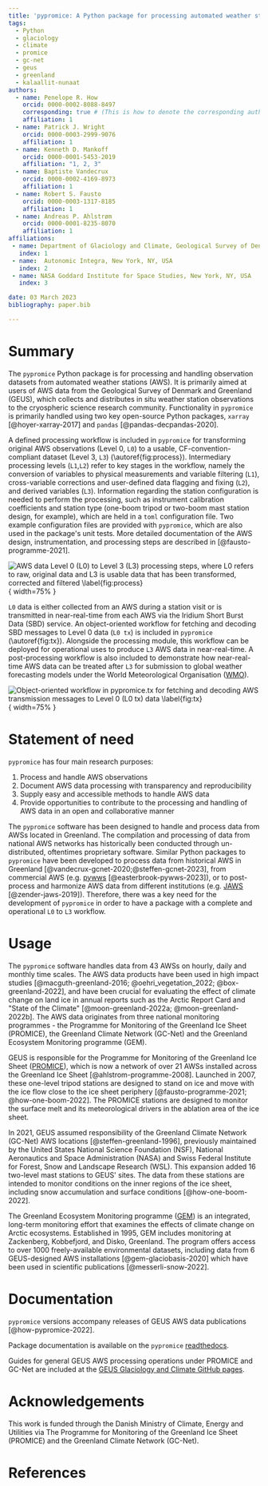 ```yaml
---
title: 'pypromice: A Python package for processing automated weather station data'
tags:
  - Python
  - glaciology
  - climate
  - promice
  - gc-net
  - geus
  - greenland
  - kalaallit-nunaat
authors:
  - name: Penelope R. How
    orcid: 0000-0002-8088-8497
    corresponding: true # (This is how to denote the corresponding author)
    affiliation: 1
  - name: Patrick J. Wright
    orcid: 0000-0003-2999-9076
    affiliation: 1
  - name: Kenneth D. Mankoff
    orcid: 0000-0001-5453-2019
    affiliation: "1, 2, 3"
  - name: Baptiste Vandecrux
    orcid: 0000-0002-4169-8973
    affiliation: 1
  - name: Robert S. Fausto
    orcid: 0000-0003-1317-8185
    affiliation: 1
  - name: Andreas P. Ahlstrøm
    orcid: 0000-0001-8235-8070
    affiliation: 1
affiliations:
 - name: Department of Glaciology and Climate, Geological Survey of Denmark and Greenland (GEUS), Copenhagen, Denmark
   index: 1
 - name:  Autonomic Integra, New York, NY, USA
   index: 2
 - name: NASA Goddard Institute for Space Studies, New York, NY, USA
   index: 3

date: 03 March 2023
bibliography: paper.bib

---
```


# Summary

The `pypromice` Python package is for processing and handling observation datasets from automated weather stations (AWS). It is primarily aimed at users of AWS data from the Geological Survey of Denmark and Greenland (GEUS), which collects and distributes in situ weather station observations to the cryospheric science research community. Functionality in `pypromice` is primarily handled using two key open-source Python packages, `xarray` [@hoyer-xarray-2017] and `pandas` [@pandas-decpandas-2020].

A defined processing workflow is included in `pypromice` for transforming original AWS observations (Level 0, `L0`) to a usable, CF-convention-compliant dataset (Level 3, `L3`) (\autoref{fig:process}). Intermediary processing levels (`L1`,`L2`) refer to key stages in the workflow, namely the conversion of variables to physical measurements and variable filtering (`L1`), cross-variable corrections and user-defined data flagging and fixing (`L2`), and derived variables (`L3`). Information regarding the station configuration is needed to perform the processing, such as instrument calibration coefficients and station type (one-boom tripod or two-boom mast station design, for example), which are held in a `toml` configuration file. Two example configuration files are provided with `pypromice`, which are also used in the package's unit tests. More detailed documentation of the AWS design, instrumentation, and processing steps are described in [@fausto-programme-2021].

![AWS data Level 0 (`L0`) to Level 3 (`L3`) processing steps, where `L0` refers to raw, original data and `L3` is usable data that has been transformed, corrected and filtered \label{fig:process}](https://raw.githubusercontent.com/GEUS-Glaciology-and-Climate/geus-glaciology-and-climate.github.io/master/assets/images/pypromice_process_design.png){ width=75% }

`L0` data is either collected from an AWS during a station visit or is transmitted in near-real-time from each AWS via the Iridium Short Burst Data (SBD) service. An object-oriented workflow for fetching and decoding SBD messages to Level 0 data (`L0 tx`) is included in `pypromice` (\autoref{fig:tx}). Alongside the processing module, this workflow can be deployed for operational uses to produce `L3` AWS data in near-real-time. A post-processing workflow is also included to demonstrate how near-real-time AWS data can be treated after `L3` for submission to global weather forecasting models under the World Meteorological Organisation ([WMO](https://public.wmo.int)).

![Object-oriented workflow in `pypromice.tx` for fetching and decoding AWS transmission messages to Level 0 (`L0 tx`) data \label{fig:tx}](https://raw.githubusercontent.com/GEUS-Glaciology-and-Climate/geus-glaciology-and-climate.github.io/master/assets/images/pypromice_tx_design.png){ width=75% }


# Statement of need

`pypromice` has four main research purposes:

1. Process and handle AWS observations  
2. Document AWS data processing with transparency and reproducibility
3. Supply easy and accessible methods to handle AWS data
4. Provide opportunities to contribute to the processing and handling of AWS data in an open and collaborative manner

The `pypromice` software has been designed to handle and process data from AWSs located in Greenland. The compilation and processing of data from national AWS networks has historically been conducted through un-distributed, oftentimes proprietary software. Similar Python packages to `pypromice` have been developed to process data from historical AWS in Greenland [@vandecrux-gcnet-2020;@steffen-gcnet-2023], from commercial AWS (e.g. [pywws](https://pypi.org/project/pywws/) [@easterbrook-pywws-2023]), or to post-process and harmonize AWS data from different institutions (e.g. [JAWS](https://github.com/jaws/jaws) [@zender-jaws-2019]). Therefore, there was a key need for the development of `pypromice` in order to have a package with a complete and operational `L0` to `L3` workflow.


# Usage

The `pypromice` software handles data from 43 AWSs on hourly, daily and monthly time scales. The AWS data products have been used in high impact studies [@macguth-greenland-2016; @oehri_vegetation_2022; @box-greenland-2022], and have been crucial for evaluating the effect of climate change on land ice in annual reports such as the Arctic Report Card and "State of the Climate" [@moon-greenland-2022a; @moon-greenland-2022b]. The AWS data originates from three national monitoring programmes - the Programme for Monitoring of the Greenland Ice Sheet (PROMICE), the Greenland Climate Network (GC-Net) and the Greenland Ecosystem Monitoring programme (GEM). 

GEUS is responsible for the Programme for Monitoring of the Greenland Ice Sheet ([PROMICE](https://promice.org)), which is now a network of over 21 AWSs installed across the Greenland Ice Sheet [@ahlstrom-programme-2008]. Launched in 2007, these one-level tripod stations are designed to stand on ice and move with the ice flow close to the ice sheet periphery [@fausto-programme-2021; @how-one-boom-2022]. The PROMICE stations are designed to monitor the surface melt and its meteorological drivers in the ablation area of the ice sheet.

In 2021, GEUS assumed responsibility of the Greenland Climate Network (GC-Net) AWS locations [@steffen-greenland-1996], previously maintained by the United States National Science Foundation (NSF), National Aeronautics and Space Administration (NASA) and Swiss Federal Institute for Forest, Snow and Landscape Research (WSL). This expansion added 16 two-level mast stations to GEUS' sites. The data from these stations are intended to monitor conditions on the inner regions of the ice sheet, including snow accumulation and surface conditions [@how-one-boom-2022].

The Greenland Ecosystem Monitoring programme ([GEM](https://g-e-m.dk)) is an integrated, long-term monitoring effort that examines the effects of climate change on Arctic ecosystems. Established in 1995, GEM includes monitoring at Zackenberg, Kobbefjord, and Disko, Greenland. The program offers access to over 1000 freely-available environmental datasets, including data from 6 GEUS-designed AWS installations [@gem-glaciobasis-2020] which have been used in scientific publications [@messerli-snow-2022].

 
# Documentation

`pypromice` versions accompany releases of GEUS AWS data publications [@how-pypromice-2022].

Package documentation is available on the `pypromice` [readthedocs](https://pypromice.readthedocs.io/en/latest/). 

Guides for general GEUS AWS processing operations under PROMICE and GC-Net are included at the [GEUS Glaciology and Climate GitHub pages](https://geus-glaciology-and-climate.github.io/).


# Acknowledgements

This work is funded through the Danish Ministry of Climate, Energy and Utilities via The Programme for Monitoring of the Greenland Ice Sheet (PROMICE) and the Greenland Climate Network (GC-Net). 


# References

